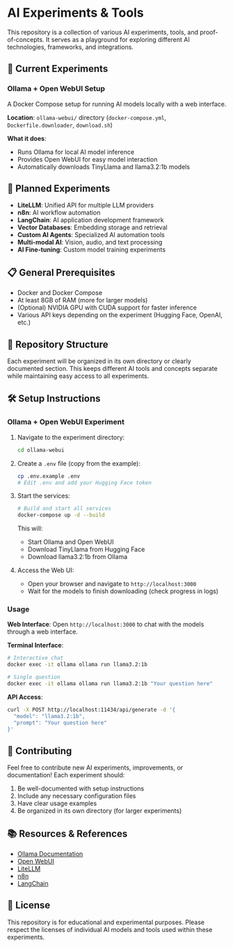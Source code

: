 # AI Experiments & Tools

This repository is a collection of various AI experiments, tools, and proof-of-concepts. It serves as a playground for exploring different AI technologies, frameworks, and integrations.

## 🧪 Current Experiments

### Ollama + Open WebUI Setup

A Docker Compose setup for running AI models locally with a web interface.

**Location**: `ollama-webui/` directory (`docker-compose.yml`, `Dockerfile.downloader`, `download.sh`)

**What it does**:

- Runs Ollama for local AI model inference
- Provides Open WebUI for easy model interaction
- Automatically downloads TinyLlama and llama3.2:1b models

## 🚀 Planned Experiments

- **LiteLLM**: Unified API for multiple LLM providers
- **n8n**: AI workflow automation
- **LangChain**: AI application development framework
- **Vector Databases**: Embedding storage and retrieval
- **Custom AI Agents**: Specialized AI automation tools
- **Multi-modal AI**: Vision, audio, and text processing
- **AI Fine-tuning**: Custom model training experiments

## 📋 General Prerequisites

- Docker and Docker Compose
- At least 8GB of RAM (more for larger models)
- (Optional) NVIDIA GPU with CUDA support for faster inference
- Various API keys depending on the experiment (Hugging Face, OpenAI, etc.)

## 🎯 Repository Structure

Each experiment will be organized in its own directory or clearly documented section. This keeps different AI tools and concepts separate while maintaining easy access to all experiments.

## 🛠️ Setup Instructions

### Ollama + Open WebUI Experiment

1. Navigate to the experiment directory:

   ```bash
   cd ollama-webui
   ```

2. Create a `.env` file (copy from the example):

   ```bash
   cp .env.example .env
   # Edit .env and add your Hugging Face token
   ```

3. Start the services:

   ```bash
   # Build and start all services
   docker-compose up -d --build
   ```

   This will:
   - Start Ollama and Open WebUI
   - Download TinyLlama from Hugging Face
   - Download llama3.2:1b from Ollama

4. Access the Web UI:

   - Open your browser and navigate to `http://localhost:3000`
   - Wait for the models to finish downloading (check progress in logs)

### Usage

**Web Interface**: Open `http://localhost:3000` to chat with the models through a web interface.

**Terminal Interface**:

```bash
# Interactive chat
docker exec -it ollama ollama run llama3.2:1b

# Single question
docker exec -it ollama ollama run llama3.2:1b "Your question here"
```

**API Access**:

```bash
curl -X POST http://localhost:11434/api/generate -d '{
  "model": "llama3.2:1b",
  "prompt": "Your question here"
}'
```

## 📝 Contributing

Feel free to contribute new AI experiments, improvements, or documentation! Each experiment should:

1. Be well-documented with setup instructions
2. Include any necessary configuration files
3. Have clear usage examples
4. Be organized in its own directory (for larger experiments)

## 📚 Resources & References

- [Ollama Documentation](https://ollama.ai/)
- [Open WebUI](https://github.com/open-webui/open-webui)
- [LiteLLM](https://docs.litellm.ai/)
- [n8n](https://n8n.io/)
- [LangChain](https://python.langchain.com/)

## 🤝 License

This repository is for educational and experimental purposes. Please respect the licenses of individual AI models and tools used within these experiments.
